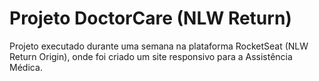 # Projeto DoctorCare (NLW Return)



Projeto executado durante uma semana na plataforma RocketSeat (NLW Return Origin), onde foi criado um site responsivo para a Assistência Médica.